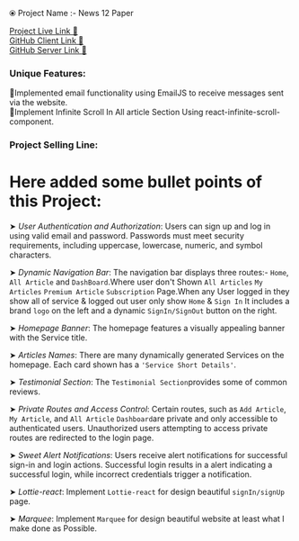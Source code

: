 ⦿ Project Name :- News 12 Paper

 [ Project Live Link 🔗](https://assignment-12-c8954.web.app) <br/>
 [ GitHub Client Link 🔗](https://github.com/sajjadujjamanemon09/News12Paper-clientA12) <br/>
 [ GitHub Server Link 🔗](https://github.com/sajjadujjamanemon09/News12Paper-serverA12) <br/>

### Unique Features:

   📌Implemented email functionality using EmailJS to receive messages sent via the website.
   <br/>
   📌Implement Infinite Scroll In All article Section Using react-infinite-scroll-component.

### Project Selling Line: 


# Here added some bullet points of this Project:

➤ _User Authentication and Authorization_: Users can sign up and log in using valid email and password.
Passwords must meet security requirements, including uppercase, lowercase, numeric, and symbol characters.

➤ _Dynamic Navigation Bar_: The navigation bar displays three routes:- `Home`, `All Article` and `DashBoard`.Where user don't Shown `All Articles` `My Articles` `Premium Article` `Subscription` Page.When any User logged in they show all of service & logged out user only show `Home` & `Sign In` It includes a brand `logo` on the left and a dynamic `SignIn/SignOut` button on the right.

➤ _Homepage Banner_: The homepage features a visually appealing banner with the Service title.

➤ _Articles Names_: There are many dynamically generated Services on the homepage.
Each card shown has a `'Service Short Details'`.

➤ _Testimonial Section_: The `Testimonial Section`provides some of common reviews.

➤ _Private Routes and Access Control_: Certain routes, such as `Add Article`, `My Article`, and `All Article` `Dashboard`are private and only accessible to authenticated users.
Unauthorized users attempting to access private routes are redirected to the login page.

➤ _Sweet Alert Notifications_: Users receive alert notifications for successful sign-in and login actions.
Successful login results in a alert indicating a successful login, while incorrect credentials trigger a notification.

➤ _Lottie-react_: Implement `Lottie-react` for design beautiful `signIn/signUp` page.

➤ _Marquee_: Implement `Marquee` for design beautiful website at least what I make done as Possible.
